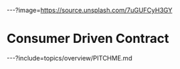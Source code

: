 ---?image=https://source.unsplash.com/7uGUFCyH3GY

# Consumer Driven Contract

---?include=topics/overview/PITCHME.md

